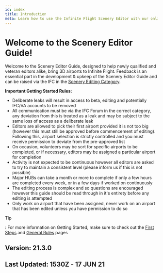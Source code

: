 ```yaml
---
id: index
title: Introduction
meta: Learn how to use the Infinite Flight Scenery Editor with our online documentation.
---
```


# Welcome to the Scenery Editor Guide!



Welcome to the Scenery Editor Guide, designed to help newly qualified and veteran editors alike, bring 3D airports to Infinite Flight. Feedback is an essential part in the development & upkeep of the Scenery Editor Guide and can be raised via the IFC in the [Scenery Editing Category](https://community.infiniteflight.com/c/scenery-editing/47). 



**Important Getting Started Rules:**

- Deliberate leaks will result in access to beta, editing and potentially IFC/VA accounts to be removed
- All communication must be via the IFC Forum in the correct category, any deviation from this is treated as a leak and may be subject to the same loss of access as a deliberate leak
- Editors are allowed to pick their first airport provided it is not too big (however this must still be approved before commencement of editing). Following this, airport selection is strictly controlled and you must receive permission to deviate from the pre-approved list
- On occasion, volunteers may be sort for specific airports to be completed, or if necessary, editors may be assigned a particular airport for completion
- Activity is not expected to be continuous however all editors are asked to try to maintain a consistent level (please inform us if this is not possible)
- Major HUBs can take a month or more to complete if only a few hours are completed every week, or in a few days if worked on continuously
- The editing process is complex and so questions are encouraged however this guide should be read through in it's entirety before any editing is attempted
- Only work on airport that have been assigned, never work on an airport that has been edited unless you have permission to do so 



Tip

: For more information on Getting Started, make sure to check out the [First Steps](https://infiniteflight.com/guide/scenery-editor/getting-started/first-steps) and [General Rules](https://infiniteflight.com/guide/scenery-editor/getting-started/general-rules) pages



## Version: 21.3.0

## Last Updated: 1530Z - 17 JUN 21

